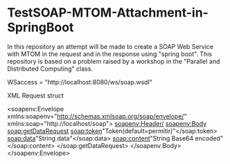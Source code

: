 # TestSOAP-MTOM-Attachment-in-SpringBoot
In this repository an attempt will be made to create a SOAP Web Service with MTOM in the request and in the response using "spring boot". This repository is based on a problem raised by a workshop in the "Parallel and Distributed Computing" class.

WSaccess = "http://localhost:8080/ws/soap.wsdl"

XML Request struct

<soapenv:Envelope xmlns:soapenv="http://schemas.xmlsoap.org/soap/envelope/" xmlns:soap="http://localhost/soap">
   <soapenv:Header/>
   <soapenv:Body>
      <soap:getDataRequest>
         <soap:token>"Token(default=permitir)"</soap:token>
         <soap:data>"String data"</soap:data>
         <soap:content>"String Base64 encoded"</soap:content>
         </soap:getDataRequest>
   </soapenv:Body>
</soapenv:Envelope>
